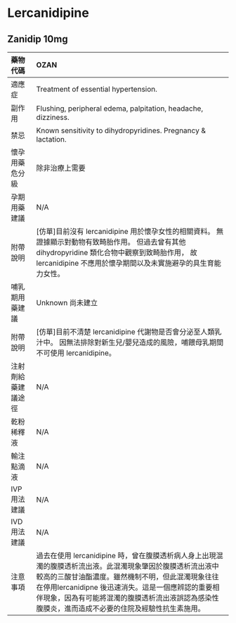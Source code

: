 # Lercanidipine

## Zanidip 10mg

| 藥物代碼           | OZAN                                                                                                                                                                                                                                                                                                                     |
|:-------------------|:-------------------------------------------------------------------------------------------------------------------------------------------------------------------------------------------------------------------------------------------------------------------------------------------------------------------------|
| 適應症             | Treatment of essential hypertension.                                                                                                                                                                                                                                                                                     |
| 副作用             | Flushing, peripheral edema, palpitation, headache, dizziness.                                                                                                                                                                                                                                                            |
| 禁忌               | Known sensitivity to dihydropyridines. Pregnancy & lactation.                                                                                                                                                                                                                                                            |
| 懷孕用藥危分級     | 除非治療上需要                                                                                                                                                                                                                                                                                                           |
| 孕期用藥建議       | N/A                                                                                                                                                                                                                                                                                                                      |
| 附帶說明           | [仿單]目前沒有 lercanidipine 用於懷孕女性的相關資料。 無證據顯示對動物有致畸胎作用。 但過去曾有其他 dihydropyridine 類化合物中觀察到致畸胎作用， 故 lercanidipine 不應用於懷孕期間以及未實施避孕的具生育能力女性。                                                                                                       |
| 哺乳期用藥建議     | Unknown 尚未建立                                                                                                                                                                                                                                                                                                         |
| 附帶說明           | [仿單]目前不清楚 lercanidipine 代謝物是否會分泌至人類乳汁中。 因無法排除對新生兒/嬰兒造成的風險，哺餵母乳期間不可使用 lercanidipine。                                                                                                                                                                                    |
| 注射劑給藥建議途徑 | N/A                                                                                                                                                                                                                                                                                                                      |
| 乾粉稀釋液         | N/A                                                                                                                                                                                                                                                                                                                      |
| 輸注點滴液         | N/A                                                                                                                                                                                                                                                                                                                      |
| IVP 用法建議       | N/A                                                                                                                                                                                                                                                                                                                      |
| IVD 用法建議       | N/A                                                                                                                                                                                                                                                                                                                      |
| 注意事項           | 過去在使用 lercanidipine 時，曾在腹膜透析病人身上出現混濁的腹膜透析流出液。此混濁現象肇因於腹膜透析流出液中較高的三酸甘油酯濃度。雖然機制不明，但此混濁現象往往在停用lercanidipne 後迅速消失。這是一個應辨認的重要相伴現象，因為有可能將混濁的腹膜透析流出液誤認為感染性腹膜炎，進而造成不必要的住院及經驗性抗生素施用。 |

